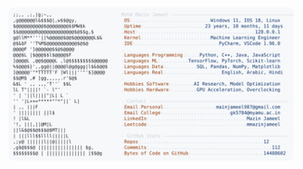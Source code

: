 <picture>
  <source srcset="https://raw.githubusercontent.com/mmazinjameel/mmazinjameel/main/dark_mode.svg?v=1758039157" media="(prefers-color-scheme: dark)">
  <img src="https://raw.githubusercontent.com/mmazinjameel/mmazinjameel/main/light_mode.svg?v=1758039157">
</picture>
